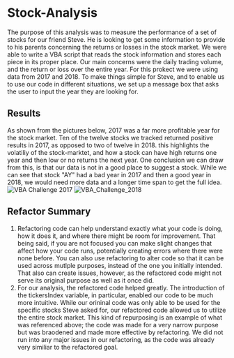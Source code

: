 # Stock-Analysis
The purpose of this analysis was to measure the performance of a set of stocks for our friend Steve. He is looking to get some information to provide to his parents concerning the returns or losses in the stock market. We were able to write a VBA script that reads the stock information and stores each piece in its proper place. Our main concerns were the daily trading volume, and the return or loss over the entire year. For this prokect we were using data from 2017 and 2018. To make things simple for Steve, and to enable us to use our code in different situations, we set up a message box that asks the user to input the year they are looking for. 
## Results
As shown from the pictures below, 2017 was a far more profitable year for the stock market. Ten of the twelve stocks we tracked returned positive results in 2017, as opposed to two of twelve in 2018. this highlights the volatiliy of the stock-marktet, and how a stock can have high returns one year and then low or no returns the next year. One conclusion we can draw from this, is that our data is not in a good place to suggest a stock. While we can see that stock "AY" had a bad year in 2017 and then a good year in 2018, we would need more data and a longer time span to get the full idea. 
![VBA Challenge 2017]()
![VBA_Challenge_2018]()

## Refactor Summary
  1. Refactoring code can help understand exactly what your code is doing, how it does it, and where there might be room for improvement. That being said, if you are not focused you can make slight changes that affect how your code runs, potentially creating errors where there were none before. You can also use refactoring to alter code so that it can be used across mutlple purposes, instead of the one you initially intended. That also can create issues, however, as the refactored code might not serve its original purpose as well as it once did.
  2. For our analysis, the refactored code helped greatly. The introduction of the tickersIndex variable, in particular, enabled our code to be much more intuitive. While our orininal code was only able to be used for the specific stocks Steve asked for, our refactored code allowed us to utilize the entire stock market. This kind of repurposing is an example of what was referenced above; the code was made for a very narrow purpose but was braodened and made more effective by refactoring. We did not run into any major issues in our refactoring, as the code was already very similiar to the refactored goal. 
